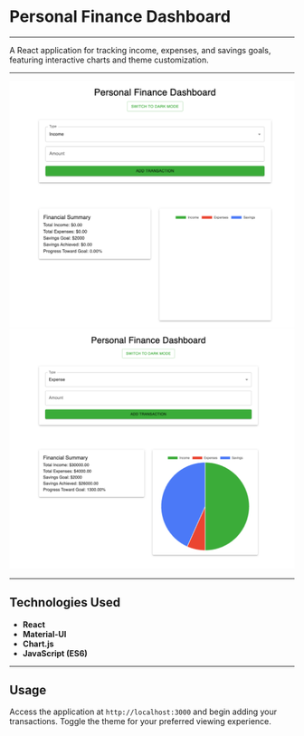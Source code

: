 
# Personal Finance Dashboard

---

A React application for tracking income, expenses, and savings goals, featuring interactive charts and theme customization.

---

<img src="personal-finance-dashboard/src/images/dashboard.png" alt="Dashboard Screenshot" width="600" />
<img src="personal-finance-dashboard/src/images/transaction.png" alt="Transaction Screenshot" width="600" />

---

## Technologies Used

- **React**
- **Material-UI**
- **Chart.js**
- **JavaScript (ES6)**

---

## Usage

Access the application at `http://localhost:3000` and begin adding your transactions.
Toggle the theme for your preferred viewing experience.


